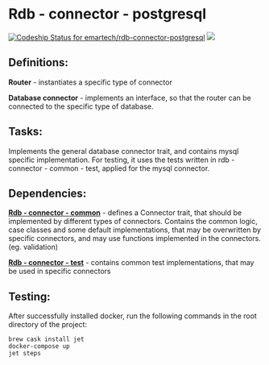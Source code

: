 # Rdb - connector - postgresql

[ ![Codeship Status for emartech/rdb-connector-postgresql](https://app.codeship.com/projects/d058b740-c631-0135-58f5-765f5301b108/status?branch=master)](https://app.codeship.com/projects/261124)
[![](https://www.jitpack.io/v/emartech/rdb-connector-postgresql.svg)](https://www.jitpack.io/#emartech/rdb-connector-postgresql)

## Definitions:

**Router** - instantiates a specific type of connector
 
**Database connector** - implements an interface, so that the router can be connected to the specific type of database.

## Tasks:

Implements the general database connector trait, and contains mysql
 specific implementation. For testing, it uses the tests written in rdb - connector - common - test, applied for the mysql connector.

## Dependencies:

**[Rdb - connector - common](https://github.com/emartech/rdb-connector-common)** - defines a Connector trait, that should be implemented by different types of connectors. Contains the common logic, case classes and some default implementations, that may be overwritten by specific connectors, and may use functions implemented in the connectors. (eg. validation)


**[Rdb - connector - test](https://github.com/emartech/rdb-connector-test)**  - contains common test implementations, that may be used in specific connectors

## Testing:

After successfully installed docker, run the following commands in the root directory of the project:

```
brew cask install jet
docker-compose up
jet steps
```


